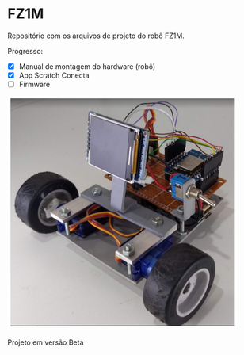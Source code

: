 # FZ1M
 Repositório com os arquivos de projeto do robô FZ1M.
 
 Progresso:
- [x] Manual de montagem do hardware (robô)
- [x] App Scratch Conecta
- [ ] Firmware
 
![My Image](docs/capa_fz1m.png)

Projeto em versão Beta

